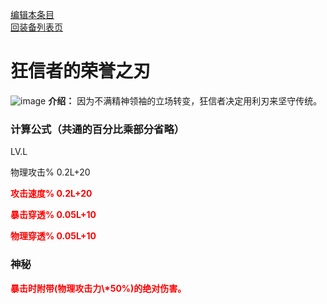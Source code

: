 [编辑本条目](https://github.com/GuguTown/Wiki/edit/main/equip/狂信者的荣誉之刃.md)    
[回装备列表页](index.html) 
# 狂信者的荣誉之刃
![image](https://user-images.githubusercontent.com/35645329/193961533-a4f93112-289c-447a-aca3-0fff8f7ec1dd.png) **介绍：**  因为不满精神领袖的立场转变，狂信者决定用利刃来坚守传统。  
### 计算公式（共通的百分比乘部分省略）
LV.L  

物理攻击% 0.2L+20   

<p><font color="#FF0000"><b>攻击速度% 0.2L+20</b></font></p>   

<p><font color="#FF0000"><b>暴击穿透% 0.05L+10</b></font></p>   

<p><font color="#FF0000"><b>物理穿透% 0.05L+10</b></font></p>       

### 神秘
<p><font color="#FF0000"><b>暴击时附带(物理攻击力\*50%)的绝对伤害。</b></font></p>

